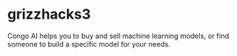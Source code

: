 # grizzhacks3
Congo AI helps you to buy and sell machine learning models, or find someone to build a specific model for your needs.
